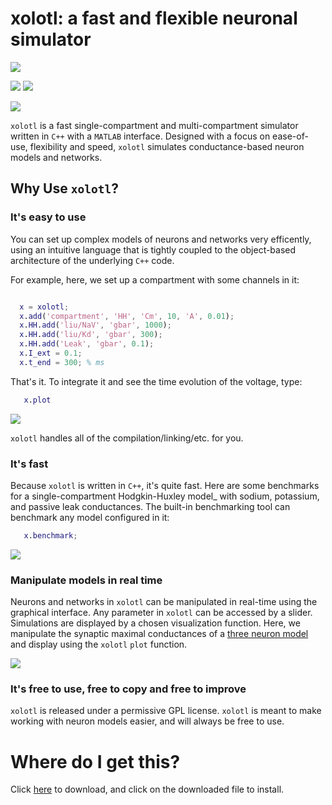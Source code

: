 # xolotl: a fast and flexible neuronal simulator
<!--kapalin_test_result_start-->
![](https://img.shields.io/badge/macOS_10.14-11/11-brightgreen.svg) 
<!--kapalin_test_result_stop-->
![](https://readthedocs.org/projects/sphinx-rtd-theme/badge/?version=latest)
![](https://img.shields.io/github/last-commit/sg-s/xolotl.svg)

![](https://user-images.githubusercontent.com/6005346/41205222-30b6f3d4-6cbd-11e8-983b-9125585d629a.png)

`xolotl` is a fast single-compartment and multi-compartment simulator written in `C++` with a `MATLAB` interface. Designed with a focus on ease-of-use, flexibility and speed, `xolotl` simulates conductance-based neuron models and networks.

## Why Use `xolotl`?


### It's easy to use

You can set up complex models of neurons and networks very efficently, using an intuitive language that is tightly coupled to the object-based architecture of the underlying `C++` code.

For example, here, we set up a compartment with some channels in it: 

```matlab

  x = xolotl;
  x.add('compartment', 'HH', 'Cm', 10, 'A', 0.01);
  x.HH.add('liu/NaV', 'gbar', 1000);
  x.HH.add('liu/Kd', 'gbar', 300);
  x.HH.add('Leak', 'gbar', 0.1);
  x.I_ext = 0.1;
  x.t_end = 300; % ms

```

That's it. To integrate it and see the time evolution of the voltage, type:

```matlab
   x.plot
```

![](https://user-images.githubusercontent.com/6005346/44669694-24e53580-aa10-11e8-9bd0-5b0378d33342.png)

``xolotl`` handles all of the compilation/linking/etc. for you.

### It's fast


Because ``xolotl`` is written in ``C++``, it's quite fast. Here are some benchmarks for a single-compartment Hodgkin-Huxley model_ with sodium, potassium, and passive leak conductances. The built-in benchmarking tool can benchmark any model configured in it:

```matlab
   x.benchmark;
```


![](https://user-images.githubusercontent.com/6005346/44669774-6544b380-aa10-11e8-86e8-7bea1b2ad90b.png)

### Manipulate models in real time


Neurons and networks in ``xolotl`` can be manipulated in real-time using the graphical interface. Any parameter in ``xolotl`` can be accessed by a slider. Simulations are displayed by a chosen visualization function. Here, we manipulate the synaptic maximal conductances of a [three neuron model](https://www.ncbi.nlm.nih.gov/pubmed/15558066) and display using the ``xolotl`` ``plot`` function.


![](https://user-images.githubusercontent.com/6005346/30785272-aef9fb44-a132-11e7-84a6-25fd8e58470a.gif)


### It's free to use, free to copy and free to improve 

`xolotl` is released under a permissive GPL license. `xolotl` is meant to make working with neuron models easier, and will always be free to use. 


# Where do I get this?

Click [here](https://drive.google.com/uc?id=19xddT00ObfsKHaa2T1YobZeA2C2qfuIh&export=download) to download, and click on the downloaded file to install. 


















